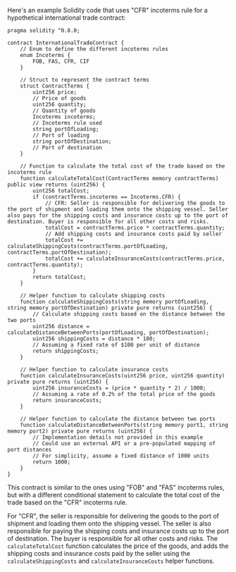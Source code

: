 Here's an example Solidity code that uses "CFR" incoterms rule for a hypothetical international trade contract:

```solidity
pragma solidity ^0.8.0; 

contract InternationalTradeContract { 
	// Enum to define the different incoterms rules 
	enum Incoterms { 
		FOB, FAS, CFR, CIF 
	} 
	
	// Struct to represent the contract terms 
	struct ContractTerms { 
		uint256 price; 
		// Price of goods 
		uint256 quantity; 
		// Quantity of goods 
		Incoterms incoterms; 
		// Incoterms rule used 
		string portOfLoading; 
		// Port of loading 
		string portOfDestination; 
		// Port of destination 
	} 
	
	// Function to calculate the total cost of the trade based on the incoterms rule 
	function calculateTotalCost(ContractTerms memory contractTerms) public view returns (uint256) { 
		uint256 totalCost; 
		if (contractTerms.incoterms == Incoterms.CFR) { 
			// CFR: Seller is responsible for delivering the goods to the port of shipment and loading them onto the shipping vessel. Seller also pays for the shipping costs and insurance costs up to the port of destination. Buyer is responsible for all other costs and risks. 
			totalCost = contractTerms.price * contractTerms.quantity; 
			// Add shipping costs and insurance costs paid by seller 
			totalCost += calculateShippingCosts(contractTerms.portOfLoading, contractTerms.portOfDestination); 
			totalCost += calculateInsuranceCosts(contractTerms.price, contractTerms.quantity); 
		} 
		return totalCost; 
	} 
	
	// Helper function to calculate shipping costs 
	function calculateShippingCosts(string memory portOfLoading, string memory portOfDestination) private pure returns (uint256) { 
		// Calculate shipping costs based on the distance between the two ports 
		uint256 distance = calculateDistanceBetweenPorts(portOfLoading, portOfDestination); 
		uint256 shippingCosts = distance * 100; 
		// Assuming a fixed rate of $100 per unit of distance 
		return shippingCosts; 
	}
	
	// Helper function to calculate insurance costs 
	function calculateInsuranceCosts(uint256 price, uint256 quantity) private pure returns (uint256) { 
		uint256 insuranceCosts = (price * quantity * 2) / 1000; 
		// Assuming a rate of 0.2% of the total price of the goods 
		return insuranceCosts; 
	} 
	
	// Helper function to calculate the distance between two ports 
	function calculateDistanceBetweenPorts(string memory port1, string memory port2) private pure returns (uint256) { 
		// Implementation details not provided in this example 
		// Could use an external API or a pre-populated mapping of port distances 
		// For simplicity, assume a fixed distance of 1000 units 
		return 1000; 
	} 
}
```
This contract is similar to the ones using "FOB" and "FAS" incoterms rules, but with a different conditional statement to calculate the total cost of the trade based on the "CFR" incoterms rule.

For "CFR", the seller is responsible for delivering the goods to the port of shipment and loading them onto the shipping vessel. The seller is also responsible for paying the shipping costs and insurance costs up to the port of destination. The buyer is responsible for all other costs and risks. The `calculateTotalCost` function calculates the price of the goods, and adds the shipping costs and insurance costs paid by the seller using the `calculateShippingCosts` and `calculateInsuranceCosts` helper functions.
